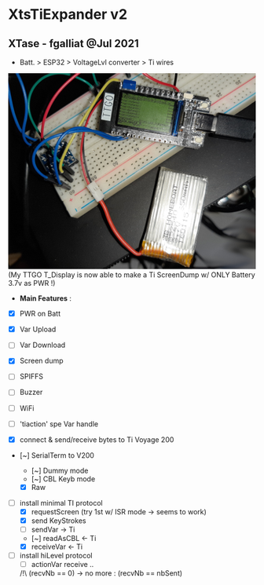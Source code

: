 # XtsTiExpander v2
## XTase - fgalliat @Jul 2021

 - Batt. > ESP32 > VoltageLvl converter > Ti wires

![TTGO T_DISPLAY screen dump of TiVoyage 200](./pictures/TTGO_displayTI.jpg)
(My TTGO T_Display is now able to make a Ti ScreenDump w/ ONLY Battery 3.7v as PWR !)

- **Main Features** :

- [x] PWR on Batt
- [x] Var Upload
- [ ] Var Download
- [x] Screen dump
- [ ] SPIFFS
- [ ] Buzzer
- [ ] WiFi
- [ ] 'tiaction' spe Var handle




 - [x] connect & send/receive bytes to Ti Voyage 200

 - [~] SerialTerm to V200
   
   - [~] Dummy mode
   - [~] CBL Keyb mode
   - [x] Raw
   
 - [ ] install minimal TI protocol
   - [x] requestScreen (try 1st w/ ISR mode -> seems to work)
   - [x] send KeyStrokes
   - [ ] sendVar -> Ti
   - [~] readAsCBL <- Ti
   - [x] receiveVar <- Ti
   
 - [ ] install hiLevel protocol
   - [ ] actionVar receive ..

   /!\\ (recvNb == 0) -> no more : (recvNb == nbSent)